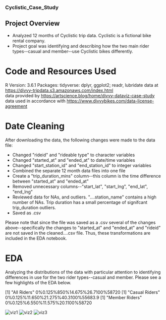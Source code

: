 ### Cyclistic_Case_Study

## Project Overview 

* Analyzed 12 months of Cyclistic trip data. Cyclistic is a fictional bike rental company. 
* Project goal was identifying and describing how the two main rider types--casual and member--use Cyclistic bikes differently.

# Code and Resources Used

R Version: 3.6.1
Packages: tidyverse: dplyr, ggplot2; readr, lubridate
data at https://divvy-tripdata.s3.amazonaws.com/index.html  
data provided by https://artscience.blog/home/divvy-dataviz-case-study  
data used in accordance with https://www.divvybikes.com/data-license-agreement  

# Date Cleaning

After downloading the data, the following changes were made to the data file:
* Changed "rideid" and "rideable type" to character variables
* Changed "started_at" and "ended_at" to date/time variables
* Changed "start_station_id" and "end_station_id" to integer variables
* Combined the separate 12 month data files into one file
* Create a "trip_duration_mins" column--this column is the time difference between "started_at" and "ended_at"
* Removed unnecessary columns--"start_lat", "start_lng", "end_lat", "end_lng"
* Reviewed data for NAs, and outliers. "....station_name" contains a high number of NAs. Trip duration has a small percentage of signifcant trip_duration outliers.
* Saved as .csv

Please note that since the file was saved as a .csv several of the changes above--specifically the changes to "started_at" and "ended_at" and "rideid" are not saved in the cleaned....csv file. Thus, these transformations are included in the EDA notebook.

# EDA

Analyzing the distributions of the data with particular attention to identifying differences in use for the two rider types--casual and member. Please see a few highlights of the EDA below.

[1] "All Riders"
0%0.125%850%14.675%26.7100%58720
[1] "Casual Riders"
0%0.125%11.650%21.275%40.3100%55683.9
[1] "Member Riders"
0%0.125%6.550%11.575%20.1100%58720

![viz1](https://user-images.githubusercontent.com/36319226/116950579-4a538400-ac3a-11eb-91e1-84ee25697659.png)
![viz2](https://user-images.githubusercontent.com/36319226/116950583-4cb5de00-ac3a-11eb-8449-a4e685db8675.png)
![viz3](https://user-images.githubusercontent.com/36319226/116950584-4f183800-ac3a-11eb-9e85-2b7d0a503e23.png)
